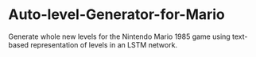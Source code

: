 # Auto-level-Generator-for-Mario
Generate whole new levels for the Nintendo Mario 1985 game using text-based representation of levels in an LSTM network.
